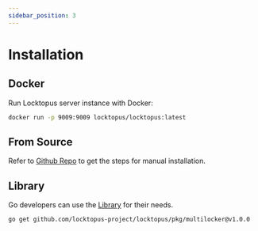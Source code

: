 ```yaml
---
sidebar_position: 3
---
```


# Installation

## Docker

Run Locktopus server instance with Docker:

```bash
docker run -p 9009:9009 locktopus/locktopus:latest
```

## From Source

Refer to [Github Repo](https://github.com/locktopus-project/locktopus) to get the steps for manual installation.

## Library

Go developers can use the [Library](https://pkg.go.dev/github.com/locktopus-project/locktopus/pkg/multilocker) for their needs.

```
go get github.com/locktopus-project/locktopus/pkg/multilocker@v1.0.0
```
